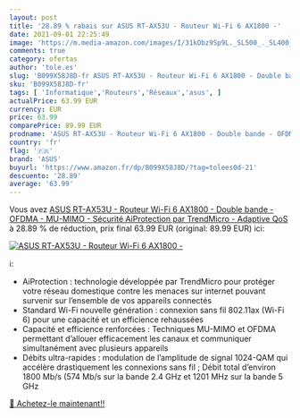 ```yaml
---
layout: post
title: '28.89 % rabais sur ASUS RT-AX53U - Routeur Wi-Fi 6 AX1800 -'
date: 2021-09-01 22:25:49
image: 'https://m.media-amazon.com/images/I/31kObz9Sp9L._SL500_._SL400_.jpg'
comments: true
category: ofertas
author: 'tole.es'
slug: 'B099X58J8D-fr ASUS RT-AX53U - Routeur Wi-Fi 6 AX1800 - Double bande -...'
sku: 'B099X58J8D-fr'
tags: [ 'Informatique','Routeurs','Réseaux','asus', ]
actualPrice: 63.99 EUR
currency: EUR
price: 63.99
comparePrice: 89.99 EUR
prodname: 'ASUS RT-AX53U - Routeur Wi-Fi 6 AX1800 - Double bande - OFDMA - MU-MIMO - Sécurité AiProtection par TrendMicro - Adaptive QoS'
country: 'fr'
flag: '🇫🇷'
brand: 'ASUS'
buyurl: 'https://www.amazon.fr/dp/B099X58J8D/?tag=tolees0d-21'
descuento: '28.89'
average: '63.99'
---
```


Vous avez [ASUS RT-AX53U - Routeur Wi-Fi 6 AX1800 - Double bande - OFDMA - MU-MIMO - Sécurité AiProtection par TrendMicro - Adaptive QoS](https://www.amazon.fr/dp/B099X58J8D/?tag=tolees0d-21)  à  28.89 % de réduction, prix final  63.99 EUR (original: 89.99 EUR) ici:

[![ASUS RT-AX53U - Routeur Wi-Fi 6 AX1800 -](https://m.media-amazon.com/images/I/31kObz9Sp9L._SL500_._SL400_.jpg)](https://www.amazon.fr/dp/B099X58J8D/?tag=tolees0d-21)

ℹ️:

- AiProtection : technologie développée par TrendMicro pour protéger votre réseau domestique contre les menaces sur internet pouvant survenir sur l’ensemble de vos appareils connectés
- Standard Wi-Fi nouvelle génération : connexion sans fil 802.11ax (Wi-Fi 6) pour une capacité et un efficience rehaussées
- Capacité et efficience renforcées : Techniques MU-MIMO et OFDMA permettant d’allouer efficacement les canaux et communiquer simultanément avec plusieurs appareils
- Débits ultra-rapides : modulation de l’amplitude de signal 1024-QAM qui accélère drastiquement les connexions sans fil ; Débit total d’environ 1800 Mb/s (574 Mb/s sur la bande 2.4 GHz et 1201 MHz sur la bande 5 GHz

[🛒 Achetez-le maintenant!!](https://www.amazon.fr/dp/B099X58J8D/?tag=tolees0d-21)
